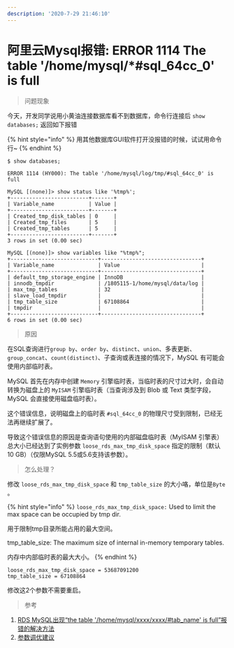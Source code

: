 ```yaml
---
description: '2020-7-29 21:46:10'
---
```


# 阿里云Mysql报错: ERROR 1114 The table '/home/mysql/\*\#sql\_64cc\_0' is full

> 问题现象

今天，开发同学说用小黄油连接数据库看不到数据库，命令行连接后 `show databases;` 返回如下报错

{% hint style="info" %}
用其他数据库GUI软件打开没报错的时候，试试用命令行~
{% endhint %}

```text
$ show databases;

ERROR 1114 (HY000): The table '/home/mysql/log/tmp/#sql_64cc_0' is full
```

```text
MySQL [(none)]> show status like '%tmp%';
+-------------------------+-------+
| Variable_name           | Value |
+-------------------------+-------+
| Created_tmp_disk_tables | 0     |
| Created_tmp_files       | 5     |
| Created_tmp_tables      | 5     |
+-------------------------+-------+
3 rows in set (0.00 sec)

MySQL [(none)]> show variables like "%tmp%";
+----------------------------+--------------------------------+
| Variable_name              | Value                          |
+----------------------------+--------------------------------+
| default_tmp_storage_engine | InnoDB                         |
| innodb_tmpdir              | /1805115-1/home/mysql/data/log |
| max_tmp_tables             | 32                             |
| slave_load_tmpdir          |                                |
| tmp_table_size             | 67108864                       |
| tmpdir                     |                                |
+----------------------------+--------------------------------+
6 rows in set (0.00 sec)
```

> 原因

在SQL查询进行`group by`、`order by`、`distinct`、`union`、多表更新、`group_concat`、`count(distinct)`、子查询或表连接的情况下，MySQL 有可能会使用内部临时表。

MySQL 首先在内存中创建 `Memory` 引擎临时表，当临时表的尺寸过大时，会自动转换为磁盘上的 `MyISAM` 引擎临时表（当查询涉及到 Blob 或 Text 类型字段，MySQL 会直接使用磁盘临时表）。

这个错误信息，说明磁盘上的临时表 `#sql_64cc_0` 的物理尺寸受到限制，已经无法再继续扩展了。

导致这个错误信息的原因是查询语句使用的内部磁盘临时表（MyISAM 引擎表）总大小已经达到了实例参数 `loose_rds_max_tmp_disk_space` 指定的限制（默认 10 GB）（仅限MySQL 5.5或5.6支持该参数）。

> 怎么处理？

修改 `loose_rds_max_tmp_disk_space` 和 `tmp_table_size` 的大小咯，单位是`Byte` 。

{% hint style="info" %}
`loose_rds_max_tmp_disk_space:` Used to limit the max space can be occupied by tmp dir.

用于限制tmp目录所能占用的最大空间。

tmp\_table\_size: The maximum size of internal in-memory temporary tables.

内存中内部临时表的最大大小。
{% endhint %}

```text
loose_rds_max_tmp_disk_space = 53687091200
tmp_table_size = 67108864
```

修改这2个参数不需要重启。



> 参考

1. [RDS MySQL出现“the table '/home/mysql/xxxx/xxxx/\#tab\_name' is full”报错的解决方法](https://help.aliyun.com/knowledge_detail/41746.html)
2. [参数调优建议](https://help.aliyun.com/document_detail/63255.html)



